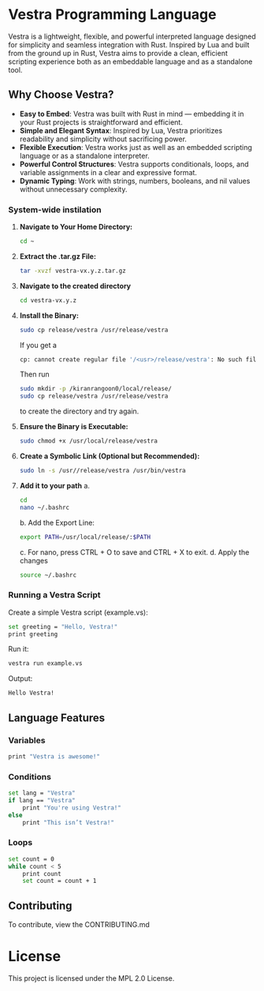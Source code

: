 # **Vestra Programming Language**

Vestra is a lightweight, flexible, and powerful interpreted language designed for simplicity and seamless integration with Rust. Inspired by Lua and built from the ground up in Rust, Vestra aims to provide a clean, efficient scripting experience both as an embeddable language and as a standalone tool.

## **Why Choose Vestra?**

- **Easy to Embed**: Vestra was built with Rust in mind — embedding it in your Rust projects is straightforward and efficient.
- **Simple and Elegant Syntax**: Inspired by Lua, Vestra prioritizes readability and simplicity without sacrificing power.
- **Flexible Execution**: Vestra works just as well as an embedded scripting language or as a standalone interpreter.
- **Powerful Control Structures**: Vestra supports conditionals, loops, and variable assignments in a clear and expressive format.
- **Dynamic Typing**: Work with strings, numbers, booleans, and nil values without unnecessary complexity.

### **System-wide instilation**

1. **Navigate to Your Home Directory:**

   ```bash
   cd ~
   ```

2. **Extract the .tar.gz File:**

   ```bash
   tar -xvzf vestra-vx.y.z.tar.gz
   ```

3. **Navigate to the created directory**

   ```bash
   cd vestra-vx.y.z
   ```

4. **Install the Binary:**

   ```bash
   sudo cp release/vestra /usr/release/vestra
   ```
   If you get a
   ```bash
   cp: cannot create regular file '/<usr>/release/vestra': No such file or directory
   ```
   Then run
   ```bash
   sudo mkdir -p /kiranrangoon0/local/release/
   sudo cp release/vestra /usr/release/vestra
   ```
   to create the directory and try again.

6. **Ensure the Binary is Executable:**

   ```bash
   sudo chmod +x /usr/local/release/vestra
   ```

7. **Create a Symbolic Link (Optional but Recommended):**

   ```bash
   sudo ln -s /usr//release/vestra /usr/bin/vestra
   ```
8. **Add it to your path**
   a.
   ```bash
   cd
   nano ~/.bashrc
   ```
   b. Add the Export Line:
   ```bash
   export PATH=/usr/local/release/:$PATH
   ```
   c. For nano, press CTRL + O to save and CTRL + X to exit.
   d. Apply the changes
   ```bash
   source ~/.bashrc
   ```
### Running a Vestra Script

Create a simple Vestra script (example.vs):

```bash
set greeting = "Hello, Vestra!"
print greeting
```

Run it:

```bash
vestra run example.vs
```

Output:

```bash
Hello Vestra!
```

## **Language Features**

### Variables

```bash
print "Vestra is awesome!"
```

### Conditions

```bash
set lang = "Vestra"
if lang == "Vestra"
    print "You're using Vestra!"
else
    print "This isn’t Vestra!"
```

### Loops

```bash
set count = 0
while count < 5
    print count
    set count = count + 1
```

## **Contributing**

To contribute, view the CONTRIBUTING.md

# **License**

This project is licensed under the MPL 2.0 License.
